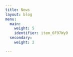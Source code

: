 ```yaml
---
title: News
layout: blog
menu:
  main:
    weight: 5
    identifier: item_6F97Wy9
  secondary:
    weight: 2

---
```

